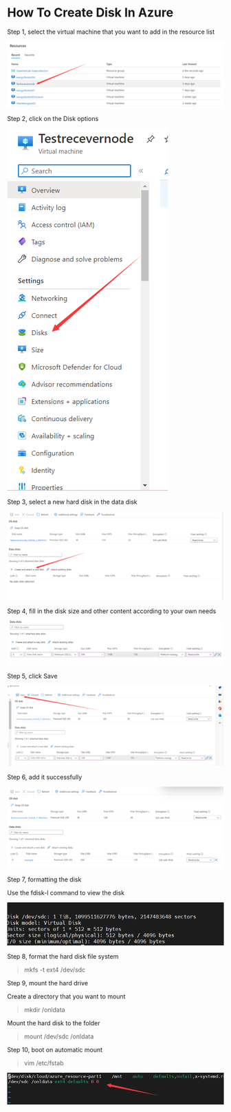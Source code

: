 # How To Create Disk In Azure

Step 1, select the virtual machine that you want to add in the resource list 

![image](./images/Azure/Resources.png)

Step 2, click on the Disk options  

![](./images/Azure/Disks.png)

Step 3, select a new hard disk in the data disk  

![](./images/Azure/Data-disks.png)

Step 4, fill in the disk size and other content according to your own needs  

![](./images/Azure/Disks-setting.png)

Step 5, click Save  

![](./images/Azure/Save-setting.png)

Step 6, add it successfully  

![](./images/Azure/Right-feedback.png)

Step 7, formatting the disk

Use the fdisk-l command to view the disk  

![](./images/Azure/View-the-disk.png)

Step 8, format the hard disk file system

> mkfs -t ext4 /dev/sdc

Step 9, mount the hard drive

Create a directory that you want to mount

> mkdir /onldata

Mount the hard disk to the folder

> mount /dev/sdc /onldata

Step 10, boot on automatic mount

> vim /etc/fstab  

![](./images/Azure/Auto-mounting.png)

